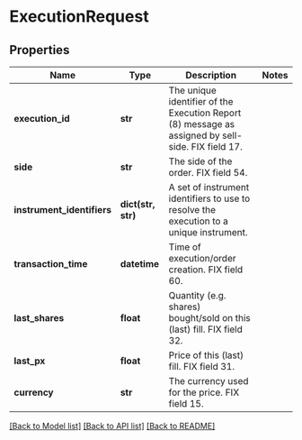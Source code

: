 # ExecutionRequest

## Properties
Name | Type | Description | Notes
------------ | ------------- | ------------- | -------------
**execution_id** | **str** | The unique identifier of the Execution Report (8) message as assigned by sell-side. FIX field 17. | 
**side** | **str** | The side of the order. FIX field 54. | 
**instrument_identifiers** | **dict(str, str)** | A set of instrument identifiers to use to resolve the execution to a unique instrument. | 
**transaction_time** | **datetime** | Time of execution/order creation. FIX field 60. | 
**last_shares** | **float** | Quantity (e.g. shares) bought/sold on this (last) fill. FIX field 32. | 
**last_px** | **float** | Price of this (last) fill. FIX field 31. | 
**currency** | **str** | The currency used for the price. FIX field 15. | 

[[Back to Model list]](../README.md#documentation-for-models) [[Back to API list]](../README.md#documentation-for-api-endpoints) [[Back to README]](../README.md)


